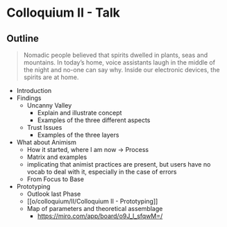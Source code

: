 # Colloquium II - Talk
## Outline
> Nomadic people believed that spirits dwelled in plants, seas and mountains. In today’s home, voice assistants laugh in the middle of the night and no-one can say why. Inside our electronic devices, the spirits are at home.


- Introduction
- Findings
	- Uncanny Valley
		- Explain and illustrate concept
		- Examples of the three different aspects
	- Trust Issues
		- Examples of the three layers
- What about Animism
	- How it started, where I am now -> Process
	- Matrix and examples
	- implicating that animist practices are present, but users have no vocab to deal with it, especially in the case of errors
	- From Focus to Base
- Prototyping
	- Outlook last Phase
	- [[o/colloquium/II/Colloquium II - Prototyping]]
	- Map of parameters and theoretical assemblage
		- https://miro.com/app/board/o9J_l_sfqwM=/